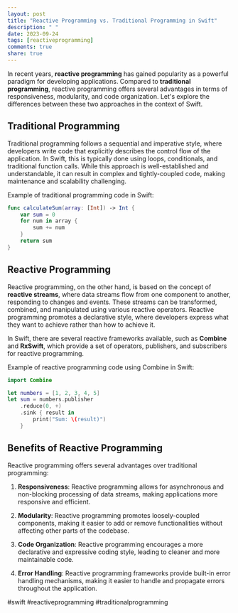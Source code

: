 ```yaml
---
layout: post
title: "Reactive Programming vs. Traditional Programming in Swift"
description: " "
date: 2023-09-24
tags: [reactiveprogramming]
comments: true
share: true
---
```


In recent years, **reactive programming** has gained popularity as a powerful paradigm for developing applications. Compared to **traditional programming**, reactive programming offers several advantages in terms of responsiveness, modularity, and code organization. Let's explore the differences between these two approaches in the context of Swift.

## Traditional Programming ##

Traditional programming follows a sequential and imperative style, where developers write code that explicitly describes the control flow of the application. In Swift, this is typically done using loops, conditionals, and traditional function calls. While this approach is well-established and understandable, it can result in complex and tightly-coupled code, making maintenance and scalability challenging.

Example of traditional programming code in Swift:

```swift
func calculateSum(array: [Int]) -> Int {
    var sum = 0
    for num in array {
        sum += num
    }
    return sum
}
```

## Reactive Programming ##

Reactive programming, on the other hand, is based on the concept of **reactive streams**, where data streams flow from one component to another, responding to changes and events. These streams can be transformed, combined, and manipulated using various reactive operators. Reactive programming promotes a declarative style, where developers express what they want to achieve rather than how to achieve it.

In Swift, there are several reactive frameworks available, such as **Combine** and **RxSwift**, which provide a set of operators, publishers, and subscribers for reactive programming.

Example of reactive programming code using Combine in Swift:

```swift
import Combine

let numbers = [1, 2, 3, 4, 5]
let sum = numbers.publisher
    .reduce(0, +)
    .sink { result in
        print("Sum: \(result)")
    }
```

## Benefits of Reactive Programming ##

Reactive programming offers several advantages over traditional programming:

1. **Responsiveness**: Reactive programming allows for asynchronous and non-blocking processing of data streams, making applications more responsive and efficient.

2. **Modularity**: Reactive programming promotes loosely-coupled components, making it easier to add or remove functionalities without affecting other parts of the codebase.

3. **Code Organization**: Reactive programming encourages a more declarative and expressive coding style, leading to cleaner and more maintainable code.

4. **Error Handling**: Reactive programming frameworks provide built-in error handling mechanisms, making it easier to handle and propagate errors throughout the application.

#swift #reactiveprogramming #traditionalprogramming